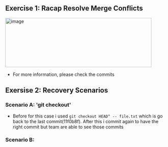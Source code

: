 ## Exercise 1: Racap Resolve Merge Conflicts
<img width="459" height="155" alt="image" src="https://github.com/user-attachments/assets/a3bcca90-586a-4e8b-9f6a-921d46695612" />

+ For more information, please check the commits

## Exersise 2: Recovery Scenarios
### Scenario A: 'git checkout'
+ Before 
for this case i used `git checkout HEAD^ -- file.txt` which is go back to the last commit(11f0b8f). After this i commit again
to have the right commit but team are able to see those commits
### Scenario B:
